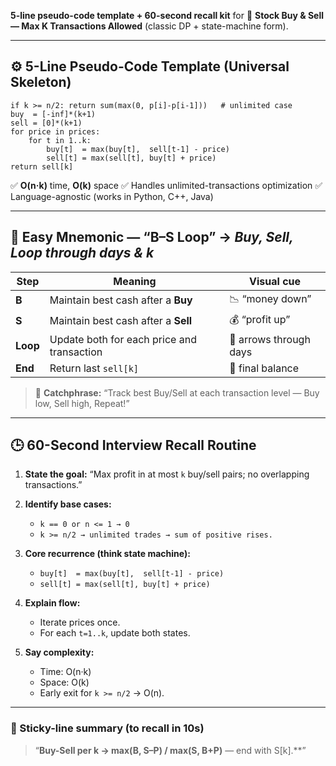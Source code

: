  **5-line pseudo-code template + 60-second recall kit** for
🧩 **Stock Buy & Sell — Max K Transactions Allowed** (classic DP + state-machine form).

---

## ⚙️ 5-Line Pseudo-Code Template (Universal Skeleton)

```
if k >= n/2: return sum(max(0, p[i]-p[i-1]))   # unlimited case
buy  = [-inf]*(k+1)
sell = [0]*(k+1)
for price in prices:
    for t in 1..k:
        buy[t]  = max(buy[t],  sell[t-1] - price)
        sell[t] = max(sell[t], buy[t] + price)
return sell[k]
```

✅ **O(n·k)** time, **O(k)** space
✅ Handles unlimited-transactions optimization
✅ Language-agnostic (works in Python, C++, Java)

---

## 🧠 Easy Mnemonic — “**B–S Loop**” → *Buy, Sell, Loop through days & k*

| Step     | Meaning                                    | Visual cue             |
| -------- | ------------------------------------------ | ---------------------- |
| **B**    | Maintain best cash after a **Buy**         | 📉 “money down”        |
| **S**    | Maintain best cash after a **Sell**        | 💰 “profit up”         |
| **Loop** | Update both for each price and transaction | 🔁 arrows through days |
| **End**  | Return last `sell[k]`                      | 🏁 final balance       |

> 💬 **Catchphrase:**
> “Track best Buy/Sell at each transaction level — Buy low, Sell high, Repeat!”

---

## 🕒 60-Second Interview Recall Routine

1. **State the goal:**
   “Max profit in at most `k` buy/sell pairs; no overlapping transactions.”

2. **Identify base cases:**

   * `k == 0 or n <= 1 → 0`
   * `k >= n/2 → unlimited trades → sum of positive rises.`

3. **Core recurrence (think state machine):**

   * `buy[t]  = max(buy[t],  sell[t-1] - price)`
   * `sell[t] = max(sell[t], buy[t] + price)`

4. **Explain flow:**

   * Iterate prices once.
   * For each `t=1..k`, update both states.

5. **Say complexity:**

   * Time: O(n·k)
   * Space: O(k)
   * Early exit for `k >= n/2` → O(n).

---

### 🧩 Sticky-line summary (to recall in 10s)

> “**Buy-Sell per k → max(B, S–P) / max(S, B+P)** — end with S[k].**”
